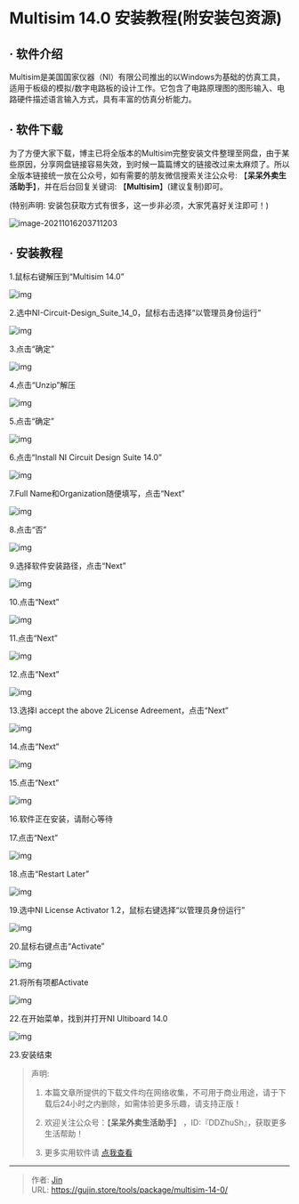 # Multisim 14.0 安装教程(附安装包资源)


## · 软件介绍
Multisim是美国国家仪器（NI）有限公司推出的以Windows为基础的仿真工具，适用于板级的模拟/数字电路板的设计工作。它包含了电路原理图的图形输入、电路硬件描述语言输入方式，具有丰富的仿真分析能力。

## · 软件下载
为了方便大家下载，博主已将全版本的Multisim完整安装文件整理至网盘，由于某些原因，分享网盘链接容易失效，到时候一篇篇博文的链接改过来太麻烦了。所以全版本链接统一放在公众号，如有需要的朋友微信搜索关注公众号: 【**呆呆外卖生活助手**】，并在后台回复关键词: 【**Multisim**】(建议复制)即可。

(特别声明: 安装包获取方式有很多，这一步非必须，大家凭喜好关注即可！)

![image-20211016203711203](https://img.gujin.store/img/image-20211016203711203.png)

## · 安装教程

1.鼠标右键解压到“Multisim 14.0”

![img](https://img.gujin.store/img/v2-3f1624227614de4f50c4ee46f2b535c7_720w.png)



2.选中NI-Circuit-Design_Suite_14_0，鼠标右击选择“以管理员身份运行”

![img](https://img.gujin.store/img/v2-217fc4a210a493cc67d0318220d01956_720w.png)

3.点击“确定”

![img](https://img.gujin.store/img/v2-4e2ffcb85919e6857df74a6c32696122_720w.png)

4.点击“Unzip”解压

![img](https://img.gujin.store/img/v2-ce7c5837cdf5e80e0682cd2bcdde2fd6_720w.png)

5.点击“确定”

![img](https://img.gujin.store/img/v2-ba387efdc464edc6b744dbe95c969fd3_720w.png)

6.点击“Install NI Circuit Design Suite 14.0”

![img](https://img.gujin.store/img/v2-1022d8e34183158f8deea4a5431eed68_720w.png)

7.Full Name和Organization随便填写，点击“Next”

![img](https://img.gujin.store/img/v2-2855e82d68c506a7d072214947fd7000_720w.png)

8.点击“否”

![img](https://img.gujin.store/img/v2-8bb45ea199aa4b57a3b8c9ad9d1210ec_720w.png)

9.选择软件安装路径，点击“Next”

![img](https://img.gujin.store/img/v2-f7c839569bace3148729d7545bb5fa42_720w.png)

10.点击“Next”

![img](https://img.gujin.store/img/v2-de24250aa47cc4875382813e82e5822d_720w.png)

11.点击“Next”

![img](https://img.gujin.store/img/v2-af688281b7672786480743f15382a8f8_720w.png)

12.点击“Next”

![img](https://img.gujin.store/img/v2-180fc7e4386b868f0e10005ab95faf89_720w.png)

13.选择I accept the above 2License Adreement，点击“Next”

![img](https://img.gujin.store/img/v2-68102a8a02b298bf63cf4036c52b2e95_720w.png)

14.点击“Next”

![img](https://img.gujin.store/img/v2-2895ac71f2a048c974deb1bd76b17093_720w.png)

15.点击“Next”

![img](https://img.gujin.store/img/v2-83466e30c20a5c8091025493e86cb57d_720w.png)

16.软件正在安装，请耐心等待

17.点击“Next”

![img](https://img.gujin.store/img/v2-b1d62cf7050d2af982085112156a2a36_720w.png)

18.点击“Restart Later”

![img](https://img.gujin.store/img/v2-7e6a98461dd24960b643d7204e3ae7ef_720w.png)

19.选中NI License Activator 1.2，鼠标右键选择“以管理员身份运行”

![img](https://img.gujin.store/img/v2-18ab5d0a14a8e8ca4fcca98d04969f90_720w.png)

20.鼠标右键点击“Activate”

![img](https://img.gujin.store/img/v2-d8ebccffecf96eff128032a8c18af82d_720w.png)



21.将所有项都Activate

![img](https://img.gujin.store/img/v2-a0f1ffccccb2330e9242457b8e270835_720w.png)

22.在开始菜单，找到并打开NI Ultiboard 14.0

![img](https://img.gujin.store/img/v2-408999e4fb03f5958a64b9562cb48923_720w.png)

23.安装结束




> 声明: 
>
> 1. 本篇文章所提供的下载文件均在网络收集，不可用于商业用途，请于下载后24小时之内删除，如需体验更多乐趣，请支持正版！
>
> 2. 欢迎关注公众号：【**呆呆外卖生活助手**】 ，ID:『DDZhuSh』，获取更多生活帮助！
>
> 3. 更多实用软件请  [点我查看](/tools)

---

> 作者: [Jin](https://img.gujin.store/img/favicon.ico)  
> URL: https://gujin.store/tools/package/multisim-14-0/  

